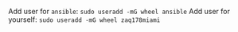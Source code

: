 Add user for `ansible`: `sudo useradd -mG wheel ansible`
Add user for yourself: `sudo useradd -mG wheel zaq178miami`